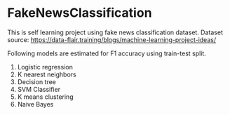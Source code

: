 # FakeNewsClassification

This is self learning project using fake news classification dataset.
Dataset source: https://data-flair.training/blogs/machine-learning-project-ideas/

Following models are estimated for F1 accuracy using train-test split.
1. Logistic regression
2. K nearest neighbors
3. Decision tree
4. SVM Classifier
5. K means clustering
6. Naive Bayes
